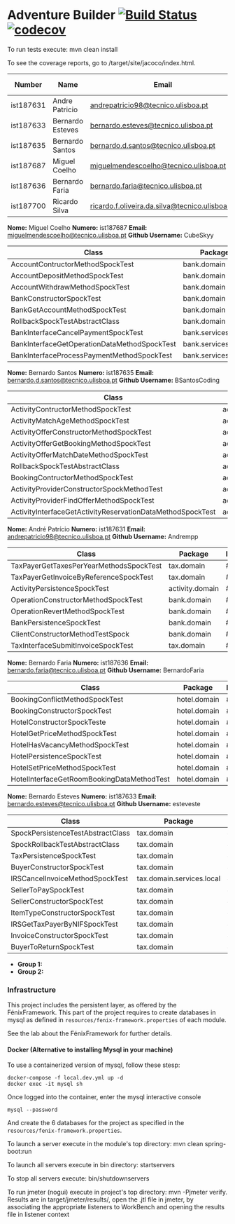 # Adventure Builder [![Build Status](https://travis-ci.com/tecnico-softeng/prototype-2018.svg?token=fJ1UzWxWjpuNcHWPhqjT&branch=master)](https://travis-ci.com/tecnico-softeng/prototype-2018) [![codecov](https://codecov.io/gh/tecnico-softeng/prototype-2018/branch/master/graph/badge.svg?token=OPjXGqoNEm)](https://codecov.io/gh/tecnico-softeng/prototype-2018)


To run tests execute: mvn clean install

To see the coverage reports, go to <module name>/target/site/jacoco/index.html.


|   Number   |          Name           |            Email        |   GitHub Username  | Group |
| ---------- | ----------------------- | ----------------------- | -------------------| ----- |
|ist187631   |Andre Patricio           |andrepatricio98@tecnico.ulisboa.pt            |Andrempp                    |   1   |
|ist187633 |  Bernardo Esteves           | bernardo.esteves@tecnico.ulisboa.pt        | esteveste                   |   1   |
| ist187635  | Bernardo Santos         | bernardo.d.santos@tecnico.ulisboa.pt         | BSantosCoding                   |   1   |
| ist187687  |  Miguel Coelho          |   miguelmendescoelho@tecnico.ulisboa.pt      |  CubeSkyy                  |   2   |
|ist187636   |Bernardo Faria           |bernardo.faria@tecnico.ulisboa.pt             |BernardoFaria                    |   2   |
|ist187700   |Ricardo Silva            |ricardo.f.oliveira.da.silva@tecnico.ulisboa.pt|genlike|2|


**Nome:** Miguel Coelho **Numero:** ist187687 **Email:** miguelmendescoelho@tecnico.ulisboa.pt  **Github Username:** CubeSkyy

|   Class                                      |          Package      | Issue |
| -------------------------------------------- | --------------------- | ----- |
| AccountContructorMethodSpockTest             |bank.domain            | #13   |
| AccountDepositMethodSpockTest                |bank.domain            | #14   |
| AccountWithdrawMethodSpockTest               |bank.domain            | #15   |
| BankConstructorSpockTest                     |bank.domain            | #16   |
| BankGetAccountMethodSpockTest                |bank.domain            | #17   |
| RollbackSpockTestAbstractClass               |bank.domain            | #22   |
| BankInterfaceCancelPaymentSpockTest          |bank.services.local    | #19   |
| BankInterfaceGetOperationDataMethodSpockTest |bank.services.local    | #20   |
| BankInterfaceProcessPaymentMethodSpockTest   |bank.services.local    | #21   |

**Nome:** Bernardo Santos **Numero:** ist187635 **Email:** bernardo.d.santos@tecnico.ulisboa.pt  **Github Username:** BSantosCoding

|   Class                                                    |          Package      | Issue |
| ---------------------------------------------------------- | --------------------- | ----- |
| ActivityContructorMethodSpockTest                          |activity.domain        | #1    |
| ActivityMatchAgeMethodSpockTest                            |activity.domain        | #3    |
| ActivityOfferConstructorMethodSpockTest                    |activity.domain        | #4    |
| ActivityOfferGetBookingMethodSpockTest                     |activity.domain        | #5    |
| ActivityOfferMatchDateMethodSpockTest                      |activity.domain        | #6    |
| RollbackSpockTestAbstractClass                             |activity.domain        | #2    |
| BookingContructorMethodSpockTest                           |activity.domain        | #12   |
| ActivityProviderConstructorSpockMethodTest                 |activity.domain        | #10   |
| ActivityProviderFindOfferMethodSpockTest                   |activity.domain        | #11   |
| ActivityInterfaceGetActivityReservationDataMethodSpockTest |activity.services.local| #8    |

**Nome:** André Patrício **Numero:** ist187631 **Email:** andrepatricio98@tecnico.ulisboa.pt  **Github Username:** Andrempp

|   Class                                                    |          Package      | Issue |
| ---------------------------------------------------------- | --------------------- | ----- |
| TaxPayerGetTaxesPerYearMethodsSpockTest                    |tax.domain        	 | #57   |
| TaxPayerGetInvoiceByReferenceSpockTest                     |tax.domain        	 | #55   |
| ActivityPersistenceSpockTest                  	 		 |activity.domain        | #9    |
| OperationConstructorMethodSpockTest                        |bank.domain        	 | #45   |
| OperationRevertMethodSpockTest                             |bank.domain            | #46   |
| BankPersistenceSpockTest                                   |bank.domain            | #23   |
| ClientConstructorMethodTestSpock                           |bank.domain            | #44   |
| TaxInterfaceSubmitInvoiceSpockTest                  		 |tax.domain             | #56   |

**Nome:** Bernardo Faria **Numero:** ist187636 **Email:** bernardo.faria@tecnico.ulisboa.pt  **Github Username:** BernardoFaria

|   Class                                                    |          Package      | Issue |
| ---------------------------------------------------------- | --------------------- | ----- |
| BookingConflictMethodSpockTest                             |hotel.domain        	 | #29   |
| BookingConstructorSpockTest                                |hotel.domain        	 | #30   |
| HotelConstructorSpockTeste                     	 		 |hotel.domain           | #31   |
| HotelGetPriceMethodSpockTest                               |hotel.domain        	 | #32   |
| HotelHasVacancyMethodSpockTest                             |hotel.domain           | #33   |
| HotelPersistenceSpockTest                                  |hotel.domain           | #34   |
| HotelSetPriceMethodSpockTest                               |hotel.domain           | #35   |
| HotelInterfaceGetRoomBookingDataMethodTest                 |hotel.domain           | #58   |

**Nome:** Bernardo Esteves **Numero:** ist187633 **Email:** bernardo.esteves@tecnico.ulisboa.pt  **Github Username:** esteveste

|   Class                                                    |          Package      | Issue |
| ---------------------------------------------------------- | --------------------- | ----- |
|    SpockPersistenceTestAbstractClass                 	 		 |tax.domain           | #28   |
|   SpockRollbackTestAbstractClass                              |tax.domain        	 | #27   |
|   TaxPersistenceSpockTest                             |tax.domain        	 | #26   |
|     BuyerConstructorSpockTest                        |tax.domain           | #25   |
|       IRSCancelInvoiceMethodSpockTest                           |tax.domain.services.local           | #24   |
|     SellerToPaySpockTest                          |tax.domain           | #48   |
|   SellerConstructorSpockTest              |tax.domain           | #49   |
|   ItemTypeConstructorSpockTest              |tax.domain           | #50   |
|   IRSGetTaxPayerByNIFSpockTest              |tax.domain           | #51   |
|   InvoiceConstructorSpockTest               |tax.domain           | #52   |
|  BuyerToReturnSpockTest                            |tax.domain        	 | #54   |

- **Group 1:**
- **Group 2:**

### Infrastructure

This project includes the persistent layer, as offered by the FénixFramework.
This part of the project requires to create databases in mysql as defined in `resources/fenix-framework.properties` of each module.

See the lab about the FénixFramework for further details.

#### Docker (Alternative to installing Mysql in your machine)

To use a containerized version of mysql, follow these stesp:

```
docker-compose -f local.dev.yml up -d
docker exec -it mysql sh
```

Once logged into the container, enter the mysql interactive console

```
mysql --password
```

And create the 6 databases for the project as specified in
the `resources/fenix-framework.properties`.

To launch a server execute in the module's top directory: mvn clean spring-boot:run

To launch all servers execute in bin directory: startservers

To stop all servers execute: bin/shutdownservers

To run jmeter (nogui) execute in project's top directory: mvn -Pjmeter verify. Results are in target/jmeter/results/, open the .jtl file in jmeter, by associating the appropriate listeners to WorkBench and opening the results file in listener context
